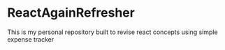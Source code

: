 # ReactAgainRefresher
This is my personal repository built to revise react concepts using simple expense tracker

